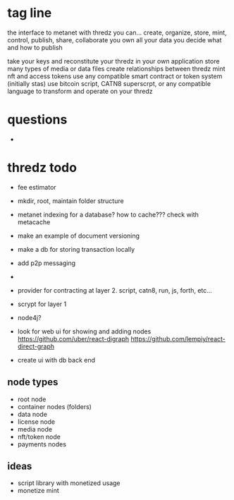 # tag line
the interface to metanet
with thredz you can...
create, organize, store, mint, control, publish, share, collaborate
you own all your data
you decide what and how to publish

take your keys and reconstitute your thredz in your own application
store many types of media or data files
create relationships between thredz
mint nft and access tokens
use any compatible smart contract or token system (initially stas)
use bitcoin script, CATN8 superscrpt, or any compatible language to transform and operate on your thredz

# questions
* 

# thredz todo
* fee estimator
* mkdir, root, maintain folder structure
* metanet indexing for a database? how to cache??? check with metacache
* make an example of document versioning
* make a db for storing transaction locally
* add p2p messaging
* 

* provider for contracting at layer 2. script, catn8, run, js, forth, etc...
* scrypt for layer 1

* node4j?
* look for web ui for showing and adding nodes
https://github.com/uber/react-digraph
https://github.com/lempiy/react-direct-graph
* create ui with db back end

## node types
* root node
* container nodes (folders)
* data node
* license node
* media node
* nft/token node
* payments nodes

## ideas
* script library with monetized usage
* monetize mint